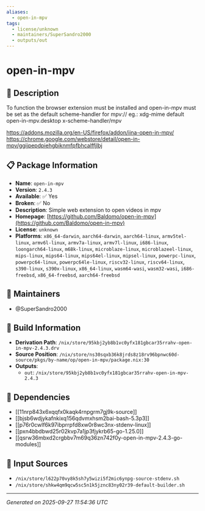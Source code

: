 ```yaml
---
aliases:
  - open-in-mpv
tags:
  - license/unknown
  - maintainers/SuperSandro2000
  - outputs/out
---
```


# open-in-mpv

## 📝 Description

To function the browser extension must be installed and open-in-mpv must be set as the default scheme-handler for mpv:// eg.:
  xdg-mime default open-in-mpv.desktop x-scheme-handler/mpv

https://addons.mozilla.org/en-US/firefox/addon/iina-open-in-mpv/
https://chrome.google.com/webstore/detail/open-in-mpv/ggijpepdpiehgbiknmfpfbhcalffjlbj


## 📋 Package Information

- **Name**: `open-in-mpv`
- **Version**: `2.4.3`
- **Available**: ✅ Yes
- **Broken**: ✅ No
- **Description**: Simple web extension to open videos in mpv
- **Homepage**: [https://github.com/Baldomo/open-in-mpv](https://github.com/Baldomo/open-in-mpv)
- **License**: `unknown`
- **Platforms**: `x86_64-darwin`, `aarch64-darwin`, `aarch64-linux`, `armv5tel-linux`, `armv6l-linux`, `armv7a-linux`, `armv7l-linux`, `i686-linux`, `loongarch64-linux`, `m68k-linux`, `microblaze-linux`, `microblazeel-linux`, `mips-linux`, `mips64-linux`, `mips64el-linux`, `mipsel-linux`, `powerpc-linux`, `powerpc64-linux`, `powerpc64le-linux`, `riscv32-linux`, `riscv64-linux`, `s390-linux`, `s390x-linux`, `x86_64-linux`, `wasm64-wasi`, `wasm32-wasi`, `i686-freebsd`, `x86_64-freebsd`, `aarch64-freebsd`
## 👥 Maintainers

- @SuperSandro2000


## 🔧 Build Information

- **Derivation Path**: `/nix/store/95kbj2yb8b1vc0yfx181gbcar35rrahv-open-in-mpv-2.4.3.drv`
- **Source Position**: `/nix/store/ns30sqxb36k8jrds8z18rv96bpnwc60d-source/pkgs/by-name/op/open-in-mpv/package.nix:30`
- **Outputs**:
  - `out`:  `/nix/store/95kbj2yb8b1vc0yfx181gbcar35rrahv-open-in-mpv-2.4.3`

## 🔗 Dependencies

- [[11nrp843x6xqqfx0kaqk4rnpgrm7gj9k-source]]
- [[bjsb6wdjykafnkixq156qdvmxhsm2bai-bash-5.3p3]]
- [[p76r0cwlf6k97ibprrpfd8xw0r8wc3nx-stdenv-linux]]
- [[pxn4bbdbwd25r02kvp7a1jp3fjykrb65-go-1.25.0]]
- [[qsrw36mbxd2crgbbv7m69q36zn742f0y-open-in-mpv-2.4.3-go-modules]]

## 📁 Input Sources

- `/nix/store/l622p70vy8k5sh7y5wizi5f2mic6ynpg-source-stdenv.sh`
- `/nix/store/shkw4qm9qcw5sc5n1k5jznc83ny02r39-default-builder.sh`

---
*Generated on 2025-09-27 11:54:36 UTC*
